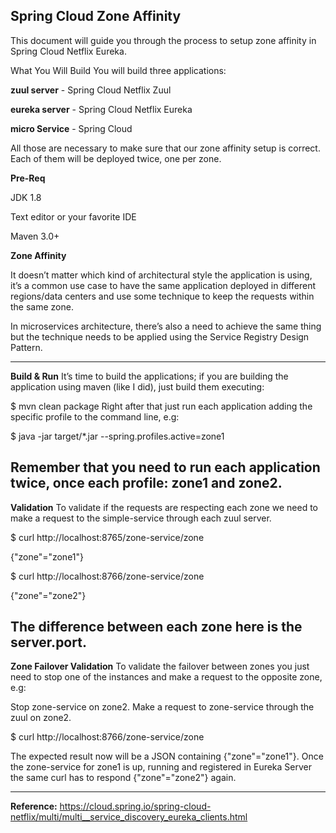 Spring Cloud Zone Affinity
------------------------------------------------------------------------------------------------------------------------------------------


This document will guide you through the process to setup zone affinity in Spring Cloud Netflix Eureka.

What You Will Build
You will build three applications:

**zuul server** - Spring Cloud Netflix Zuul

**eureka server** - Spring Cloud Netflix Eureka

**micro Service** - Spring Cloud

All those are necessary to make sure that our zone affinity setup is correct. Each of them will be deployed twice, one per zone.

**Pre-Req**

JDK 1.8

Text editor or your favorite IDE

Maven 3.0+

**Zone Affinity**

It doesn’t matter which kind of architectural style the application is using, it’s a common use case to have the same application deployed in different regions/data centers and use some technique to keep the requests within the same zone.

In microservices architecture, there’s also a need to achieve the same thing but the technique needs to be applied using the Service Registry Design Pattern.

------------------------------------------------------------------------------------------------------------------------------------------
**Build & Run**
It’s time to build the applications; if you are building the application using maven (like I did), just build them executing:

$ mvn clean package
Right after that just run each application adding the specific profile to the command line, e.g:

$ java -jar target/*.jar --spring.profiles.active=zone1

Remember that you need to run each application twice, once each profile: zone1 and zone2.
------------------------------------------------------------------------------------------------------------------------------------------
**Validation**
To validate if the requests are respecting each zone we need to make a request to the simple-service through each zuul server.

$ curl http://localhost:8765/zone-service/zone

{"zone"="zone1"}

$ curl http://localhost:8766/zone-service/zone

{"zone"="zone2"}


The difference between each zone here is the server.port.
------------------------------------------------------------------------------------------------------------------------------------------
**Zone Failover Validation**
To validate the failover between zones you just need to stop one of the instances and make a request to the opposite zone, e.g:

Stop zone-service on zone2.
Make a request to zone-service through the zuul on zone2.

$ curl http://localhost:8766/zone-service/zone

The expected result now will be a JSON containing {"zone"="zone1"}.
Once the zone-service for zone1 is up, running and registered in Eureka Server the same curl has to respond {"zone"="zone2"} again.

------------------------------------------------------------------------------------------------------------------------------------------



**Reference:**
https://cloud.spring.io/spring-cloud-netflix/multi/multi__service_discovery_eureka_clients.html


